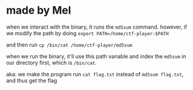 # made by Mel

when we interact with the binary, it runs the `md5sum` command. however, if we modify the path by doing
	`export PATH=/home/ctf-player:$PATH`

and then run
	`cp /bin/cat /home/ctf-player/md5sum`

when we run the binary, it'll use this path variable and index the `md5sum` in our directory first, which is `/bin/cat`.

aka: we make the program run `cat flag.txt` instead of `md5sum flag.txt`, and thus get the flag